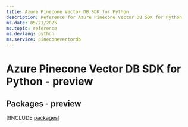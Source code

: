 ```yaml
---
title: Azure Pinecone Vector DB SDK for Python
description: Reference for Azure Pinecone Vector DB SDK for Python
ms.date: 05/21/2025
ms.topic: reference
ms.devlang: python
ms.service: pineconevectordb
---
```

# Azure Pinecone Vector DB SDK for Python - preview
## Packages - preview
[!INCLUDE [packages](pinecone-vector-db-index.md)]